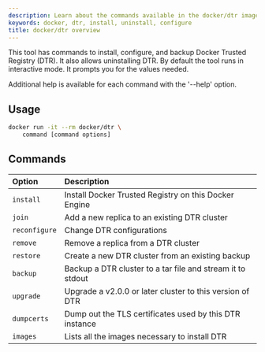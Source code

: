 ```yaml
---
description: Learn about the commands available in the docker/dtr image.
keywords: docker, dtr, install, uninstall, configure
title: docker/dtr overview
---
```

This tool has commands to install, configure, and backup Docker Trusted Registry (DTR). It also allows uninstalling DTR. By default the tool runs in interactive mode. It prompts you for the values needed.

Additional help is available for each command with the '--help' option.

## Usage

```bash
docker run -it --rm docker/dtr \
    command [command options]
```

## Commands

| Option        | Description                                                |
|:------------- |:---------------------------------------------------------- |
| `install`     | Install Docker Trusted Registry on this Docker Engine      |
| `join`        | Add a new replica to an existing DTR cluster               |
| `reconfigure` | Change DTR configurations                                  |
| `remove`      | Remove a replica from a DTR cluster                        |
| `restore`     | Create a new DTR cluster from an existing backup           |
| `backup`      | Backup a DTR cluster to a tar file and stream it to stdout |
| `upgrade`     | Upgrade a v2.0.0 or later cluster to this version of DTR   |
| `dumpcerts`   | Dump out the TLS certificates used by this DTR instance    |
| `images`      | Lists all the images necessary to install DTR              |